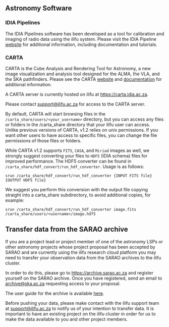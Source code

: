 ## Astronomy Software

### IDIA Pipelines

The IDIA Pipelines software has been developed as a tool for calibration and imaging of radio data using the ilifu system. Please visit the IDIA Pipeline [website](https://idia-pipelines.github.io/) for additional information, including documentation and tutorials.

### CARTA

CARTA is the Cube Analysis and Rendering Tool for Astronomy, a new image visualization and analysis tool designed for the ALMA, the VLA, and the SKA pathfinders. Please see the CARTA [website](https://cartavis.github.io/) and [documentation](https://carta.readthedocs.io/en/latest/) for additional information.

A CARTA server is currently hosted on ilifu at https://carta.idia.ac.za.

Please contact support@ilifu.ac.za for access to the CARTA server.

By default, CARTA will start browsing files in the `/carta_share/users/<your_username>`
directory, but you can access any files or folders in the /carta_share directory that your ilifu
user can access. Unlike previous versions of CARTA, v1.2 relies on unix permissions. If you
want other users to have access to specific files, you can change the file permissions of
those files or folders.

While CARTA v1.2 supports `FITS`, `CASA`, and `Miriad` images as well, we strongly suggest
converting your files to `HDF5` (IDIA schema) files for improved performance. The HDF5
converter can be found in `/carta_share/hdf_convert/run_hdf_converter`. Usage is as
follows:

```
srun /carta_share/hdf_convert/run_hdf_converter {INPUT FITS file} {OUTPUT HDF5 file}
```
We suggest you perform this conversion with the output file copying straight into a
carta_share subdirectory, to avoid additional copies, for example:
```
srun /carta_share/hdf_convert/run_hdf_converter image.fits /carta_share/users/<username>/image.hdf5

```

## Transfer data from the SARAO archive

If you are a project lead or project member of one of the astronomy LSPs or other astronomy projects whose project proposal has been accepted by SARAO and are currently using the ilifu research cloud platform you may need to transfer your observation data from the SARAO archives to the ilifu cluster.

In order to do this, please go to https://archive.sarao.ac.za and register yourself on the SARAO archive. Once you have registered, send an email to archive@ska.ac.za requesting access to your proposal.

The user guide for the archive is available [here](https://archive.sarao.ac.za/statics/Archive_Interface_User_Guide.pdf).

Before pushing your data, please make contact with the ilifu support team at support@ilifu.ac.za to notify us of your intention to transfer data. It is important to have an existing project on the ilifu cluster in order for us to make the data available to you and other project members.